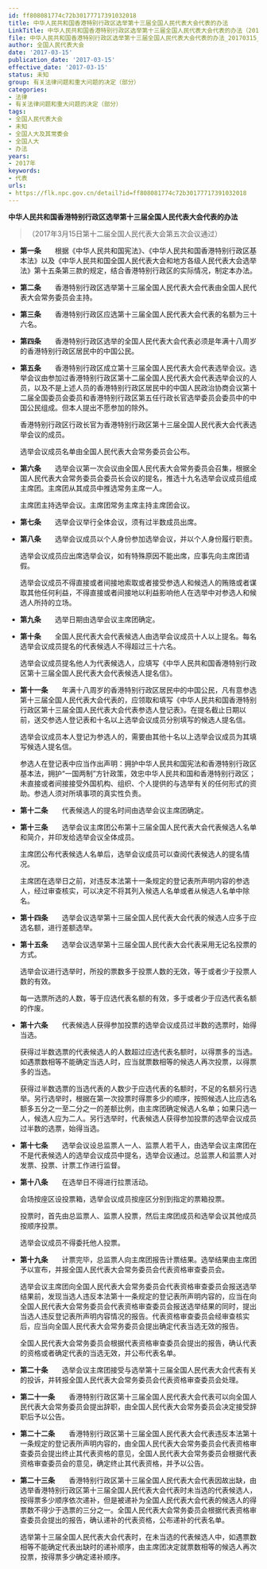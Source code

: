 ```yaml
---
id: ff808081774c72b30177717391032018
title: 中华人民共和国香港特别行政区选举第十三届全国人民代表大会代表的办法
LinkTitle: 中华人民共和国香港特别行政区选举第十三届全国人民代表大会代表的办法（2017）
file: 中华人民共和国香港特别行政区选举第十三届全国人民代表大会代表的办法_20170315_ff808081774c72b30177717391032018.docx
author: 全国人民代表大会
date: '2017-03-15'
publication_date: '2017-03-15'
effective_date: '2017-03-15'
status: 未知
group: 有关法律问题和重大问题的决定（部分）
categories:
- 法律
- 有关法律问题和重大问题的决定（部分）
tags:
- 全国人民代表大会
- 未知
- 全国人大及其常委会
- 全国人大
- 办法
years:
- 2017年
keywords:
- 代表
urls:
- https://flk.npc.gov.cn/detail?id=ff808081774c72b30177717391032018
---
```


**中华人民共和国香港特别行政区选举第十三届全国人民代表大会代表的办法**

> （2017年3月15日第十二届全国人民代表大会第五次会议通过）

- **第一条**　　根据《中华人民共和国宪法》、《中华人民共和国香港特别行政区基本法》以及《中华人民共和国全国人民代表大会和地方各级人民代表大会选举法》第十五条第三款的规定，结合香港特别行政区的实际情况，制定本办法。

- **第二条**　　香港特别行政区选举第十三届全国人民代表大会代表由全国人民代表大会常务委员会主持。

- **第三条**　　香港特别行政区应选第十三届全国人民代表大会代表的名额为三十六名。

- **第四条**　　香港特别行政区选举的全国人民代表大会代表必须是年满十八周岁的香港特别行政区居民中的中国公民。

- **第五条**　　香港特别行政区成立第十三届全国人民代表大会代表选举会议。选举会议由参加过香港特别行政区第十二届全国人民代表大会代表选举会议的人员，以及不是上述人员的香港特别行政区居民中的中国人民政治协商会议第十二届全国委员会委员和香港特别行政区第五任行政长官选举委员会委员中的中国公民组成。但本人提出不愿参加的除外。

  香港特别行政区行政长官为香港特别行政区第十三届全国人民代表大会代表选举会议的成员。

  选举会议成员名单由全国人民代表大会常务委员会公布。

- **第六条**　　选举会议第一次会议由全国人民代表大会常务委员会召集，根据全国人民代表大会常务委员会委员长会议的提名，推选十九名选举会议成员组成主席团。主席团从其成员中推选常务主席一人。

  主席团主持选举会议。主席团常务主席主持主席团会议。

- **第七条**　　选举会议举行全体会议，须有过半数成员出席。

- **第八条**　　选举会议成员以个人身份参加选举会议，并以个人身份履行职责。

  选举会议成员应出席选举会议，如有特殊原因不能出席，应事先向主席团请假。

  选举会议成员不得直接或者间接地索取或者接受参选人和候选人的贿赂或者谋取其他任何利益，不得直接或者间接地以利益影响他人在选举中对参选人和候选人所持的立场。

- **第九条**　　选举日期由选举会议主席团确定。

- **第十条**　　全国人民代表大会代表候选人由选举会议成员十人以上提名。每名选举会议成员提名的代表候选人不得超过三十六名。

  选举会议成员提名他人为代表候选人，应填写《中华人民共和国香港特别行政区第十三届全国人民代表大会代表候选人提名信》。

- **第十一条**　　年满十八周岁的香港特别行政区居民中的中国公民，凡有意参选第十三届全国人民代表大会代表的，应领取和填写《中华人民共和国香港特别行政区第十三届全国人民代表大会代表参选人登记表》。在提名截止日期以前，送交参选人登记表和十名以上选举会议成员分别填写的候选人提名信。

  选举会议成员本人登记为参选人的，需要由其他十名以上选举会议成员为其填写候选人提名信。

  参选人在登记表中应当作出声明：拥护中华人民共和国宪法和香港特别行政区基本法，拥护“一国两制”方针政策，效忠中华人民共和国和香港特别行政区；未直接或者间接接受外国机构、组织、个人提供的与选举有关的任何形式的资助。参选人须对所填事项的真实性负责。

- **第十二条**　　代表候选人的提名时间由选举会议主席团确定。

- **第十三条**　　选举会议主席团公布第十三届全国人民代表大会代表候选人名单和简介，并印发给选举会议全体成员。

  主席团公布代表候选人名单后，选举会议成员可以查阅代表候选人的提名情况。

  主席团在选举日之前，对违反本法第十一条规定的登记表所声明内容的参选人，经过审查核实，可以决定不将其列入候选人名单或者从候选人名单中除名。

- **第十四条**　　选举会议选举第十三届全国人民代表大会代表的候选人应多于应选名额，进行差额选举。

- **第十五条**　　选举会议选举第十三届全国人民代表大会代表采用无记名投票的方式。

  选举会议进行选举时，所投的票数多于投票人数的无效，等于或者少于投票人数的有效。

  每一选票所选的人数，等于应选代表名额的有效，多于或者少于应选代表名额的作废。

- **第十六条**　　代表候选人获得参加投票的选举会议成员过半数的选票时，始得当选。

  获得过半数选票的代表候选人的人数超过应选代表名额时，以得票多的当选。如遇票数相等不能确定当选人时，应当就票数相等的候选人再次投票，以得票多的当选。

  获得过半数选票的当选代表的人数少于应选代表的名额时，不足的名额另行选举。另行选举时，根据在第一次投票时得票多少的顺序，按照候选人比应选名额多五分之一至二分之一的差额比例，由主席团确定候选人名单；如果只选一人，候选人应为二人。另行选举时，代表候选人获得参加投票的选举会议成员过半数的选票，始得当选。

- **第十七条**　　选举会议设总监票人一人、监票人若干人，由选举会议主席团在不是代表候选人的选举会议成员中提名，选举会议通过。总监票人和监票人对发票、投票、计票工作进行监督。

- **第十八条**　　在选举日不得进行拉票活动。

  会场按座区设投票箱，选举会议成员按座区分别到指定的票箱投票。

  投票时，首先由总监票人、监票人投票，然后主席团成员和选举会议其他成员按顺序投票。

  选举会议成员不得委托他人投票。

- **第十九条**　　计票完毕，总监票人向主席团报告计票结果。选举结果由主席团予以宣布，并报全国人民代表大会常务委员会代表资格审查委员会。

  选举会议主席团向全国人民代表大会常务委员会代表资格审查委员会报送选举结果前，发现当选人违反本法第十一条规定的登记表所声明内容的，应当在向全国人民代表大会常务委员会代表资格审查委员会报送选举结果的同时，提出当选人违反登记表所声明内容情况的报告。代表资格审查委员会经审查核实后，应当向全国人民代表大会常务委员会提出确定代表当选无效的报告。

  全国人民代表大会常务委员会根据代表资格审查委员会提出的报告，确认代表的资格或者确定代表的当选无效，并公布代表名单。

- **第二十条**　　选举会议主席团接受与选举第十三届全国人民代表大会代表有关的投诉，并转报全国人民代表大会常务委员会代表资格审查委员会处理。

- **第二十一条**　　香港特别行政区第十三届全国人民代表大会代表可以向全国人民代表大会常务委员会提出辞职，由全国人民代表大会常务委员会决定接受辞职后予以公告。

- **第二十二条**　　香港特别行政区第十三届全国人民代表大会代表违反本法第十一条规定的登记表所声明内容的，由全国人民代表大会常务委员会代表资格审查委员会提出终止其代表资格的意见，全国人民代表大会常务委员会根据代表资格审查委员会的意见，确定终止其代表资格，并予以公告。

- **第二十三条**　　香港特别行政区第十三届全国人民代表大会代表因故出缺，由选举香港特别行政区第十三届全国人民代表大会代表时未当选的代表候选人，按得票多少顺序依次递补，但是被递补为全国人民代表大会代表的候选人的得票数不得少于选票的三分之一。全国人民代表大会常务委员会根据代表资格审查委员会提出的报告，确认递补的代表资格，公布递补的代表名单。

  选举第十三届全国人民代表大会代表时，在未当选的代表候选人中，如遇票数相等不能确定代表出缺时的递补顺序，由主席团决定就票数相等的候选人再次投票，按得票多少确定递补顺序。
